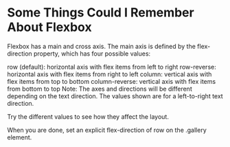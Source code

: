 # Some Things Could I Remember About Flexbox

Flexbox has a main and cross axis. The main axis is defined by the flex-direction property, which has four possible values:

row (default): horizontal axis with flex items from left to right
row-reverse: horizontal axis with flex items from right to left
column: vertical axis with flex items from top to bottom
column-reverse: vertical axis with flex items from bottom to top
Note: The axes and directions will be different depending on the text direction. The values shown are for a left-to-right text direction.

Try the different values to see how they affect the layout.

When you are done, set an explicit flex-direction of row on the .gallery element.
